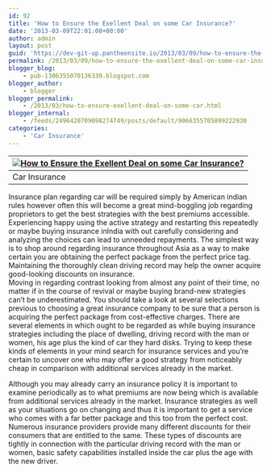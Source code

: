 ```yaml
---
id: 92
title: 'How to Ensure the Exellent Deal on some Car Insurance?'
date: '2013-03-09T22:01:00+00:00'
author: admin
layout: post
guid: 'https://dev-git-up.pantheonsite.io/2013/03/09/how-to-ensure-the-exellent-deal-on-some-car-insurance/'
permalink: /2013/03/09/how-to-ensure-the-exellent-deal-on-some-car-insurance/
blogger_blog:
    - pub-1306355070136339.blogspot.com
blogger_author:
    - blogger
blogger_permalink:
    - /2013/03/how-to-ensure-exellent-deal-on-some-car.html
blogger_internal:
    - /feeds/2496420709098274749/posts/default/9066355705899222930
categories:
    - 'Car Insurance'
---
```


| [![](http://2.bp.blogspot.com/-4_ZVUuuPCm8/UTuxEYSsJpI/AAAAAAAAAA0/fHvezHfVfoc/s320/How-to-Ensure-the-Exellent-Deal-on-some-Car-Insurance.jpg "How to Ensure the Exellent Deal on some Car Insurance?")](http://2.bp.blogspot.com/-4_ZVUuuPCm8/UTuxEYSsJpI/AAAAAAAAAA0/fHvezHfVfoc/s1600/How-to-Ensure-the-Exellent-Deal-on-some-Car-Insurance.jpg) |
|---|
| Car Insurance |

Insurance plan regarding car will be required simply by American indian rules however often this will become a great mind-boggling job regarding proprietors to get the best strategies with the best premiums accessible. Experiencing happy using the active strategy and restarting this repeatedly or maybe buying insurance inIndia with out carefully considering and analyzing the choices can lead to unneeded repayments. The simplest way is to shop around regarding insurance throughout Asia as a way to make certain you are obtaining the perfect package from the perfect price tag. Maintaining the thoroughly clean driving record may help the owner acquire good-looking discounts on insurance.  
Moving in regarding contrast looking from almost any point of their time, no matter if in the course of revival or maybe buying brand-new strategies can’t be underestimated. You should take a look at several selections previous to choosing a great insurance company to be sure that a person is acquiring the perfect package from cost-effective charges. There are several elements in which ought to be regarded as while buying insurance strategies including the place of dwelling, driving record with the man or women, his age plus the kind of car they hard disks. Trying to keep these kinds of elements in your mind search for insurance services and you’re certain to uncover one who may offer a good strategy from noticeably cheap in comparison with additional services already in the market.  
<a name="more"></a>

Although you may already carry an insurance policy it is important to examine periodically as to what premiums are now being which is available from additional services already in the market. Insurance strategies as well as your situations go on changing and thus it is important to get a service who comes with a far better package and this too from the perfect cost. Numerous insurance providers provide many different discounts for their consumers that are entitled to the same. These types of discounts are tightly in connection with the particular driving record with the man or women, basic safety capabilities installed inside the car plus the age with the new driver.